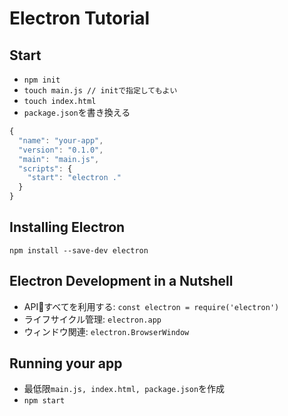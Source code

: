 # Electron Tutorial

## Start

* `npm init`
* `touch main.js // initで指定してもよい`
* `touch index.html`
* `package.json`を書き換える

```javascript
{
  "name": "your-app",
  "version": "0.1.0",
  "main": "main.js",
  "scripts": {
    "start": "electron ."
  }
}
```

## Installing Electron

`npm install --save-dev electron`

## Electron Development in a Nutshell

* APIすべてを利用する: `const electron = require('electron')`
* ライフサイクル管理: `electron.app`
* ウィンドウ関連: `electron.BrowserWindow`

## Running your app

* 最低限`main.js, index.html, package.json`を作成
* `npm start`